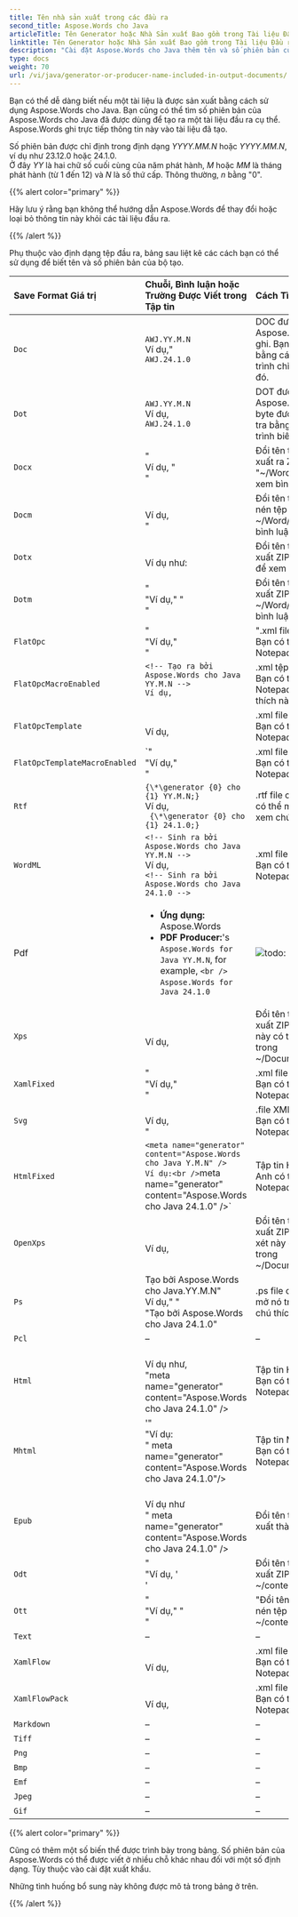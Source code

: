 ```yaml
---
title: Tên nhà sản xuất trong các đầu ra
second_title: Aspose.Words cho Java
articleTitle: Tên Generator hoặc Nhà Sản xuất Bao gồm trong Tài liệu Đầu ra
linktitle: Tên Generator hoặc Nhà Sản xuất Bao gồm trong Tài liệu Đầu ra
description: "Cài đặt Aspose.Words cho Java thêm tên và số phiên bản của trình tạo tài liệu được sử dụng để tạo ra nó. Dữ liệu này có thể được tìm thấy trong tài liệu theo những cách phụ thuộc vào định dạng tệp đầu ra."
type: docs
weight: 70
url: /vi/java/generator-or-producer-name-included-in-output-documents/
---
```


Bạn có thể dễ dàng biết nếu một tài liệu là được sản xuất bằng cách sử dụng Aspose.Words cho Java. Bạn cũng có thể tìm số phiên bản của Aspose.Words cho Java đã được dùng để tạo ra một tài liệu đầu ra cụ thể. Aspose.Words ghi trực tiếp thông tin này vào tài liệu đã tạo.

Số phiên bản được chỉ định trong định dạng *YYYY.MM.N* hoặc *YYYY.MM.N*, ví dụ như 23.12.0 hoặc 24.1.0.<br />
Ở đây *YY* là hai chữ số cuối cùng của năm phát hành, *M* hoặc *MM* là tháng phát hành (từ 1 đến 12) và *N* là số thứ cấp. Thông thường, *n* bằng "0".

{{% alert color="primary" %}}

Hãy lưu ý rằng bạn không thể hướng dẫn Aspose.Words để thay đổi hoặc loại bỏ thông tin này khỏi các tài liệu đầu ra.

{{% /alert %}}

Phụ thuộc vào định dạng tệp đầu ra, bảng sau liệt kê các cách bạn có thể sử dụng để biết tên và số phiên bản của bộ tạo.

| Save Format Giá trị | Chuỗi, Bình luận hoặc Trường Được Viết trong Tập tin | Cách Tìm |
| :- | :- | :- |
| `Doc` | `AWJ.YY.M.N` <br /> Ví dụ," <br /> `AWJ.24.1.0` | DOC được tạo ra bởi Aspose.Words có 8 byte được ghi. Bạn có thể kiểm tra nó bằng cách mở tập tin trong một trình chỉnh sửa nhị phân nào đó. |
| `Dot` | `AWJ.YY.M.N`<br />Ví dụ,<br />`AWJ.24.1.0` | DOT được tạo ra bởi Aspose.Words nhận được 8 byte được ghi. Bạn có thể kiểm tra bằng cách mở tập tin trong trình biên tập nhị phân nào đó. |
| `Docx` | <!-- Sinh ra bởi Aspose.Words cho Java YY.M.N --> " <br /> Ví dụ, "<br /> " <!-- Sinh ra bởi Aspose.Words cho Java 24.1.0 --> | Đổi tên tập tin thành ".zip". Đột xuất ra ZIP. Mở "~/Word/Document.xml" để xem bình luận này. |
| `Docm` | <!-- Tạo ra bởi Aspose.Words cho Java YY.M.N --> <br />Ví dụ, <br />" <!-- Tạo ra bởi Aspose.Words cho Java 24.1.0 --> | Đổi tên tập tin thành .zip. Giải nén tệp ZIP. Mở ~/Word/Document.xml để xem bình luận này. |
| `Dotx` | <!-- Được tạo ra bởi Aspose.Words cho Java YY.M.N --> <br />Ví dụ như:<br /><!-- Được tạo ra bởi Aspose.Words cho Java 24.1.0 --> | Đổi tên tập tin thành .zip. Chiết xuất ZIP. Mở "~/Document.xml" để xem chú thích này. |
| `Dotm` | <!-- Sinh ra bởi Aspose.Words cho Java YY.M.N -->" <br /> "Ví dụ," "<br /> "<!-- Sinh ra bởi Aspose.Words cho Java 24.1.0 --> | Đổi tên tệp thành .zip. Chiết xuất ZIP. Mở ~/Word/Document.xml để xem bình luận này. |
| `FlatOpc` | <!-- Được tạo ra bởi Aspose.Words cho Java YY.M.N -->" <br /> "Ví dụ," <br /> "<!-- Được tạo ra bởi Aspose.Words cho Java 24.1.0 --> | ".xml file chứa chú thích này." Bạn có thể mở nó bằng Notepad để thấy bình luận này. |
| `FlatOpcMacroEnabled` | `<!-- Tạo ra bởi Aspose.Words cho Java YY.M.N --> `<br />`Ví dụ, `<br />` `<!-- Tạo ra bởi Aspose.Words cho Java 24.1.0 --> | .xml tệp chứa chú thích này. Bạn có thể mở nó trong Notepad để xem dòng chú thích này. |
| `FlatOpcTemplate` | <!-- Sinh ra bởi Aspose.Words cho Java YY.M.N --> <br /> Ví dụ, <br /> <!-- Sinh ra bởi Aspose.Words cho Java 24.1.0 --> | .xml file có chứa chú thích này. Bạn có thể mở nó trong Notepad để xem bình luận này. |
| `FlatOpcTemplateMacroEnabled` | `<!-- Sinh ra bởi Aspose.Words cho Java YY.M.N -->" <br /> "Ví dụ," <br /> "<!-- Sinh ra bởi Aspose.Words cho Java 24.1.0 --> | .xml file chứa chú thích này. Bạn có thể mở nó bằng Notepad để xem chú thích này. |
| `Rtf` | `{\*\generator {0} cho {1} YY.M.N;}` <br /> Ví dụ, <br /> ` {\*\generator {0} cho {1} 24.1.0;}` | .rtf file chứa bình luận này. Bạn có thể mở nó trong Notepad để xem chú thích này. |
| `WordML` | `<!-- Sinh ra bởi Aspose.Words cho Java YY.M.N -->`<br />Ví dụ,<br />`<!-- Sinh ra bởi Aspose.Words cho Java 24.1.0 --> ` | .xml file có chứa chú thích này. Bạn có thể mở nó trong Notepad để xem nhận xét này. |
| Pdf | <ul><li>**Ứng dụng:** Aspose.Words</li> <li>**PDF Producer:**'s `Aspose.Words for Java YY.M.N`, for example, `<br />` `Aspose.Words for Java 24.1.0`</li></ul> | ![todo: hình ảnh_thay thế_text](generator-or-producer-name-included-in-output-documents_1) |
| `Xps` | <!-- Được tạo ra bởi Aspose.Words cho Java YY.M.N --> <br /> Ví dụ, <br /> <!-- Được tạo ra bởi Aspose.Words cho Java 24.1.0 --> | Đổi tên tập tin thành .zip. Chiết xuất ZIP. Trong XPS, nhận xét này có thể được tìm thấy ở trong ~/Documents/1/Pages/1.fpm |
| `XamlFixed` | <!-- Sinh ra bởi Aspose.Words cho Java YY.M.N -->" <br /> "Ví dụ," <br /> "<!-- Sinh ra bởi Aspose.Words cho Java 24.1.0 --> | .xml file có chứa chú thích này. Bạn có thể mở nó trong Notepad để thấy chú thích này. |
| `Svg` | <!-- Sinh ra bởi Aspose.Words cho Java YY.M.N --> <br /> Ví dụ, <br />" <!-- Sinh ra bởi Aspose.Words cho Java 24.1.0 --> | .file XML chứa chú thích này. Bạn có thể mở nó bằng Notepad để xem nhận xét này. |
| `HtmlFixed` | `<meta name="generator" content="Aspose.Words cho Java Y.M.N" /> `<br />`Ví dụ:<br />`meta name="generator" content="Aspose.Words cho Java 24.1.0" />` | Tập tin HTML chứa thẻ này. Anh có thể mở nó trong Notepad để xem. |
| `OpenXps` | <!-- Sinh ra bởi Aspose.Words cho Java YY.M.N --> <br /> Ví dụ, <br /> <!-- Sinh ra bởi Aspose.Words cho Java 24.1.0 --> | Đổi tên tệp thành .zip. Chiết xuất ZIP. Trong OpenXps, nhận xét này có thể được tìm thấy trong ~/Documents/1/Pages/1.epage |
| `Ps` | Tạo bởi Aspose.Words cho Java.YY.M.N"<br />Ví dụ," "<br />"Tạo bởi Aspose.Words cho Java 24.1.0" | .ps file chứa bình luận này Bạn mở nó trong Notepad để xem chú thích này. |
| `Pcl` |–|–|
| `Html` | <meta name="generator" content="Aspose.Words cho Java Y.Y.M" /> <br /> Ví dụ như, <br /> "meta name="generator" content="Aspose.Words cho Java 24.1.0" /> | Tập tin HTML chứa thẻ này. Bạn có thể mở nó trong Notepad để xem. |
| `Mhtml` | <meta name="generator" content="Aspose.Words cho JavaYY.M.N"/>'" <br /> "Ví dụ:<br />" meta name="generator" content="Aspose.Words cho Java 24.1.0"/> | Tập tin MHTML chứa thẻ này. Bạn có thể mở nó trong Notepad để xem. |
| `Epub` | <meta name="generator" content="Aspose.Words cho JavaYY.M.N" /> <br /> Ví dụ như <br />" meta name="generator" content="Aspose.Words cho Java 24.1.0" /> | Đổi tên tập tin thành .zip Chiết xuất thành ZIP.  |
| `Odt` | <!-- Sinh ra bởi Aspose.Words cho Java YY.M.N --> "<br />"Ví dụ, '<br />'<!-- Sinh ra bởi Aspose.Words cho Java 24.1.0 --> | Đổi tên tệp thành .zip. Chiết xuất ZIP. Kiểm tra nó trong ~/content.xml |
| `Ott` | <!-- Sinh ra bởi Aspose.Words cho Java YY.M.N -->" <br /> "Ví dụ," "<br />"<!-- Sinh ra bởi Aspose.Words cho Java 24.1.0 --> | "Đổi tên tập tin thành .zip." Giải nén tệp ZIP. Kiểm tra nó trong ~/content.xml |
| `Text` |–|–|
| `XamlFlow` | <!-- Sinh ra bởi Aspose.Words cho Java YY.M.N --> <br />Ví dụ, <br /><!-- Sinh ra bởi Aspose.Words cho Java 24.1.0 --> | .xml file chứa chú thích này. Bạn có thể mở nó trong Notepad để thấy nhận xét này. |
| `XamlFlowPack` | <!-- Sinh ra bởi Aspose.Words cho Java YY.M.N --> <br />Ví dụ, <br /> <!-- Sinh ra bởi Aspose.Words cho Java 24.1.0 --> | .xml file chứa chú thích này. Bạn có thể mở nó trong Notepad để thấy chú thích này. |
| `Markdown` |–|–|
| `Tiff` |–|–|
| `Png` |–|–|
| `Bmp` |–|–|
| `Emf` |–|–|
| `Jpeg` |–|–|
| `Gif` |–|–|

{{% alert color="primary" %}}

Cũng có thêm một số biến thể được trình bày trong bảng. Số phiên bản của Aspose.Words có thể được viết ở nhiều chỗ khác nhau đối với một số định dạng. Tùy thuộc vào cài đặt xuất khẩu.

Những tình huống bổ sung này không được mô tả trong bảng ở trên.

{{% /alert %}}

